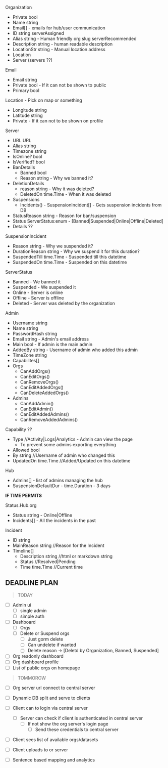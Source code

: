 Organization

- Private bool
- Name string
- Email[] - emails for hub/user communication
- ID string serverAssigned
- Alias string - Human friendly org slug serverRecommended
- Description string - human readable description
- LocationStr string - Manual location address
- Location
- Server (servers ??)

Email

- Email string
- Private bool - If it can not be shown to public
- Primary bool

Location - Pick on map or something

- Longitude string
- Latitude string
- Private - If it can not to be shown on profile

Server

- URL URL
- Alias string
- Timezone string
- IsOnline? bool
- IsVerified? bool
- BanDetails
  - Banned bool
  - Reason string - Why we banned it?
- DeletionDetails
  - reason string - Why it was deleted?
  - DeletedOn time.Time - When it was deleted
- Suspensions
  - Incidents() - SuspensionIncident[] - Gets suspension incidents from DB
- StatusReason string - Reason for ban/suspension
- Status ServerStatus:enum - [Banned|Suspended|Online|Offline|Deleted]
- Details ??

SuspensionIncident

- Reason string - Why we suspended it?
- DurationReason string - Why we suspend it for this duration?
- SuspendedTill time.Time - Suspended till this datetime
- SuspendedOn time.Time - Suspended on this datetime

ServerStatus

- Banned - We banned it
- Suspended - We suspended it
- Online - Server is online
- Offline - Server is offline
- Deleted - Server was deleted by the organization

Admin

- Username string
- Name string
- PasswordHash string
- Email string - Admin's email address
- Main bool - If admin is the main admin
- AddedBy string - Username of admin who added this admin
- TimeZone string
- Capabilites[]
- Orgs
  - CanAddOrgs()
  - CanEditOrgs()
  - CanRemoveOrgs()
  - CanEditAddedOrgs()
  - CanDeleteAddedOrgs()
- Admins
  - CanAddAdmin()
  - CanEditAdmin()
  - CanEditAddedAdmins()
  - CanRemoveAddedAdmins()

Capability ??

- Type //Activity|Logs|Analytics - Admin can view the page
  - To prevent some admins exporting everything
- Allowed bool
- By string //Username of admin who changed this
- UpdatedOn time.Time //Added/Updated on this datetime

Hub

- Admins[] - list of admins managing the hub
- SuspensionDefaultDur - time.Duration - 3 days

**IF TIME PERMITS**

Status.Hub.org

- Status string - Online|Offline
- Incidents[] - All the incidents in the past

Incident

- ID string
- MainReason string //Reason for the Incident
- Timeline[]
  - Description string //html or markdown string
  - Status //Resolved|Pending
  - Time time.Time //Current time

## DEADLINE PLAN

> TODAY

- [ ] Admin ui
  - [ ] single admin
  - [ ] simple auth

- [ ] Dashboard
  - [ ] Orgs
  - [ ] Delete or Suspend orgs
    - [ ] Just gorm delete
    - [ ] Can undelete if wanted
    - [ ] Delete reason -> [Deletd by Organization, Banned, Suspended]

- [ ] Org readonly dashboard
- [ ] Org dashboard profile
- [ ] List of public orgs on homepage

> TOMMOROW

- [ ] Org server url connect to central server
- [ ] Dynamic DB split and serve to clients
- [ ] Client can to login via central server

  - [ ] Server can check if client is authenticated in central server
    - [ ] If not show the org server's login page
      - [ ] Send these credentials to central server

- [ ] Client sees list of available orgs/datasets
- [ ] Client uploads to or server

- [ ] Sentence based mapping and analytics
